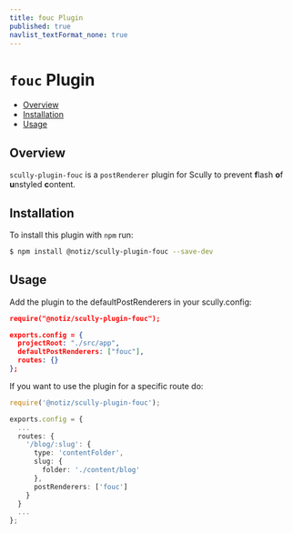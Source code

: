 ```yaml
---
title: fouc Plugin
published: true
navlist_textFormat_none: true
---
```


# `fouc` Plugin <!-- omit in toc -->

<div class="docs-link_table">
  <a class="homepage" href="https://github.com/notiz-dev/scully-plugins"></a>
  <a class="repository" href="https://github.com/notiz-dev/scully-plugins/tree/master/plugins/fouc"></a>
</div>

<div class="docs-toc"></div>

- [Overview](#overview)
- [Installation](#installation)
- [Usage](#usage)

## Overview

`scully-plugin-fouc` is a `postRenderer` plugin for Scully to prevent <b>f</b>lash <b>o</b>f <b>u</b>nstyled <b>c</b>ontent.

## Installation

To install this plugin with `npm` run:

```bash
$ npm install @notiz/scully-plugin-fouc --save-dev
```

## Usage

Add the plugin to the defaultPostRenderers in your scully.config:

```json
require("@notiz/scully-plugin-fouc");

exports.config = {
  projectRoot: "./src/app",
  defaultPostRenderers: ["fouc"],
  routes: {}
};
```

If you want to use the plugin for a specific route do:

```typescript
require('@notiz/scully-plugin-fouc');

exports.config = {
  ...
  routes: {
    '/blog/:slug': {
      type: 'contentFolder',
      slug: {
        folder: './content/blog'
      },
      postRenderers: ['fouc']
    }
  }
  ...
};
```
